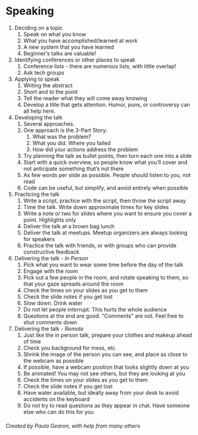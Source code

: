 # Speaking
1. Deciding on a topic
    1. Speak on what you know
    2. What you have accomplished/learned at work
    3. A new system that you have learned
    4. Beginner’s talks are valuable!
2. Identifying conferences or other places to speak
    1. Conference lists - there are numerous lists, with little overlap!
    2. Ask tech groups
3. Applying to speak
    1. Writing the abstract
    2. Short and to the point
    3. Tell the reader what they will come away knowing
    4. Develop a title that gets attention. Humor, puns, or controversy can all help here.
4. Developing the talk
    1. Several approaches.
    2. One approach is the 3-Part Story:
        1. What was the problem?
        2. What you did. Where you failed
        3. How did your actions address the problem
    3. Try planning the talk as bullet points, then turn each one into a slide
    4. Start with a quick overview, so people know what you’ll cover and not anticipate something that’s not there
    5. As few words per slide as possible. People should listen to you, not read
    6. Code can be useful, but simplify, and avoid entirely when possible
5. Practicing the talk
    1. Write a script, practice with the script, then throw the script away
    2. Time the talk. Write down approximate times for key slides
    3. Write a note or two for slides where you want to ensure you cover a point. Highlights only
    4. Deliver the talk at a brown bag lunch
    5. Deliver the talk at meetups. Meetup organizers are always looking for speakers
    6. Practice the talk with friends, or with groups who can provide constructive feedback
6. Delivering the talk - _In Person_
    1. Pick what you want to wear some time before the day of the talk
    2. Engage with the room
    3. Pick out a few people in the room, and rotate speaking to them, so that your gaze spreads around the room
    4. Check the times on your slides as you get to them
    5. Check the slide notes if you get lost
    6. Slow down. Drink water
    7. Do not let people interrupt. This hurts the whole audience
    8. Questions at the end are good. "Comments" are not. Feel free to shut comments down
7. Delivering the talk - _Remote_
    1. Just like the in person talk, prepare your clothes and makeup ahead of time
    2. Check you background for mess, etc
    3. Shrink the image of the person you can see, and place as close to the webcam as possible
    4. If possible, have a webcam position that looks slightly down at you
    5. Be animated! You may not see others, but they are looking at you
    6. Check the times on your slides as you get to them
    7. Check the slide notes if you get lost
    8. Have water available, but ideally away from your desk to avoid accidents on the keyboard
    9. Do not try to read questions as they appear in chat. Have someone else who can do this for you


  ###### Created by Paula Gearon, with help from many others
